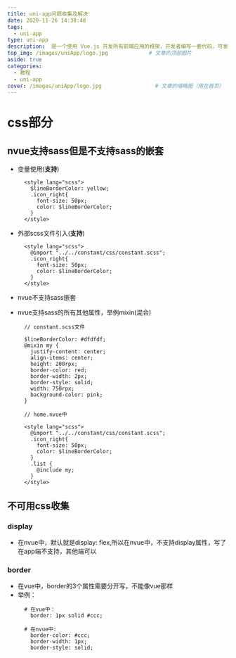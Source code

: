 ```yaml
---
title: uni-app问题收集及解决
date: 2020-11-26 14:38:48
tags: 
  - uni-app
type: uni-app                                                                 # 标签、分类
description:  是一个使用 Vue.js 开发所有前端应用的框架，开发者编写一套代码，可发布到iOS、Android、Web（响应式）、以及各种小程序（微信/支付宝/百度/头条/QQ/钉钉/淘宝）、快应用等多个平台。
top_img: /images/uniApp/logo.jpg             # 文章的顶部图片
aside: true                                                                         # 展示文章侧边栏(默认为true)
categories: 
  - 教程
  - uni-app                                                                 # 文章标签
cover: /images/uniApp/logo.jpg                 # 文章的缩略图（用在首页）
---
```


# css部分
## nvue支持sass但是不支持sass的嵌套
  * 变量使用(**支持**)
    ```
      <style lang="scss">
        $lineBorderColor: yellow;
        .icon_right{
          font-size: 50px;
          color: $lineBorderColor;
        }
      </style>
    ```

  * 外部scss文件引入(**支持**)
    ```
      <style lang="scss">
        @import "../../constant/css/constant.scss";
        .icon_right{
          font-size: 50px;
          color: $lineBorderColor;
        }
      </style>
    ```

  * nvue不支持sass嵌套
  
  * nvue支持sass的所有其他属性，举例mixin(混合)
    ```
      // constant.scss文件

      $lineBorderColor: #dfdfdf;
      @mixin my {
        justify-content: center;
        align-items: center;
        height: 200rpx;
        border-color: red;
        border-width: 2px;
        border-style: solid;
        width: 750rpx;
        background-color: pink;
      }

      // home.nvue中

      <style lang="scss">
        @import "../../constant/css/constant.scss";
        .icon_right{
          font-size: 50px;
          color: $lineBorderColor;
        }
        .list {
          @include my;
        }
      </style>
    ```

## 不可用css收集
### display
  * 在nvue中，默认就是display: flex,所以在nvue中，不支持display属性，写了在app端不支持，其他端可以

### border
  * 在vue中，border的3个属性需要分开写，不能像vue那样
  * 举例：
    ```
      # 在vue中：
        border: 1px solid #ccc;

      # 在nvue中:
        border-color: #ccc;
        border-width: 1px;
        border-style: solid;
    ```
